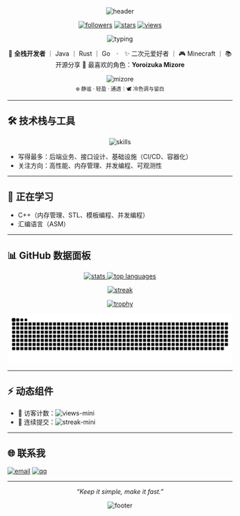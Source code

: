 <div align="center">

<img src="https://capsule-render.vercel.app/api?type=waving&height=190&text=Absurdity&fontAlign=50&section=header&color=0:8EC5FC,100:E0C3FC&fontColor=ffffff&animation=twinkling" alt="header"/>

<p>
  <a href="https://github.com/Absurdity233?tab=followers"><img src="https://img.shields.io/github/followers/Absurdity233?style=for-the-badge" alt="followers"/></a>
  <a href="https://github.com/Absurdity233"><img src="https://img.shields.io/github/stars/Absurdity233?affiliations=OWNER%2CCOLLABORATOR&style=for-the-badge" alt="stars"/></a>
  <a href="https://komarev.com/ghpvc/?username=Absurdity233&color=blueviolet&style=for-the-badge"><img src="https://komarev.com/ghpvc/?username=Absurdity233&color=blueviolet&style=for-the-badge" alt="views"/></a>
</p>

<img src="https://readme-typing-svg.demolab.com?font=JetBrains+Mono&weight=700&size=18&pause=1200&color=7AA2FF&center=true&vCenter=true&width=700&lines=Full-stack+Developer;Java+%7C+Rust+%7C+Go+%7C+C%2B%2B;Spring+Boot+%7C+React+%7C+MySQL;Clean+Code+%7C+Performance+%7C+Concurrency" alt="typing"/>

<p>🌸 <b>全栈开发者</b> ｜ Java ｜ Rust ｜ Go　·　✨ 二次元爱好者 ｜ 🎮 Minecraft ｜ 📚 开源分享  
🌟 最喜欢的角色：<b>Yoroizuka Mizore</b></p>

<div align="center">
  <img src="https://img.shields.io/badge/Mizore%20Mode-ice%20blue%20%7C%20lavender-7AA2FF?style=for-the-badge" alt="mizore"/>
  <br/>
  <sub>❄️ 静谧 · 轻盈 · 通透｜🕊️ 冷色调与留白</sub>
</div>

</div>

---

## 🛠️ 技术栈与工具

<p align="center">
  <img src="https://skillicons.dev/icons?i=java,rust,go,cpp,spring,react,mysql,git,linux,idea,vscode,docker&perline=12" alt="skills"/>
</p>

* 写得最多：后端业务、接口设计、基础设施（CI/CD、容器化）
* 关注方向：高性能、内存管理、并发编程、可观测性

---

## 🌱 正在学习

* C++（内存管理、STL、模板编程、并发编程）
* 汇编语言（ASM）

---

## 📊 GitHub 数据面板

<p align="center">
  <a href="https://github.com/Absurdity233">
    <img src="https://github-readme-stats.vercel.app/api?username=Absurdity233&show_icons=true&theme=radical&rank_icon=github&hide_border=true" height="165" alt="stats"/>
  </a>
  <a href="https://github.com/Absurdity233">
    <img src="https://github-readme-stats.vercel.app/api/top-langs/?username=Absurdity233&layout=compact&theme=radical&hide_border=true" height="165" alt="top languages"/>
  </a>
</p>

<p align="center">
  <a href="https://streak-stats.demolab.com?user=Absurdity233&theme=radical&hide_border=true">
    <img src="https://streak-stats.demolab.com?user=Absurdity233&theme=radical&hide_border=true" height="165" alt="streak"/>
  </a>
</p>

<p align="center">
  <a href="https://github-profile-trophy.vercel.app/?username=Absurdity233&theme=dracula&column=6&no-frame=true&no-bg=true">
    <img src="https://github-profile-trophy.vercel.app/?username=Absurdity233&theme=dracula&column=6&no-frame=true&no-bg=true" alt="trophy"/>
  </a>
</p>

<p align="center">
  <img src="https://github.com/Platane/snk/raw/output/github-contribution-grid-snake.svg" alt="snake"/>
</p>

---

## ⚡ 动态组件

* 👀 访客计数：<img src="https://komarev.com/ghpvc/?username=Absurdity233&color=blueviolet&style=flat-square" alt="views-mini"/>
* 💬 连续提交：<img src="https://streak-stats.demolab.com?user=Absurdity233&theme=radical&hide_border=true" height="20" alt="streak-mini"/>

---

## 🌐 联系我

<p>
  <a href="mailto:absurdity1337@gmail.com"><img src="https://img.shields.io/badge/Email-absurdity1337%40gmail.com-7AA2FF?logo=gmail&logoColor=fff&style=for-the-badge" alt="email"/></a>
  <a href="#"><img src="https://img.shields.io/badge/QQ-457676887-EB1923?logo=tencentqq&logoColor=fff&style=for-the-badge" alt="qq"/></a>
</p>

---

<div align="center">

<i>“Keep it simple, make it fast.”</i>

<img src="https://capsule-render.vercel.app/api?type=waving&height=130&section=footer&color=0:8EC5FC,100:E0C3FC" alt="footer"/>

</div>
